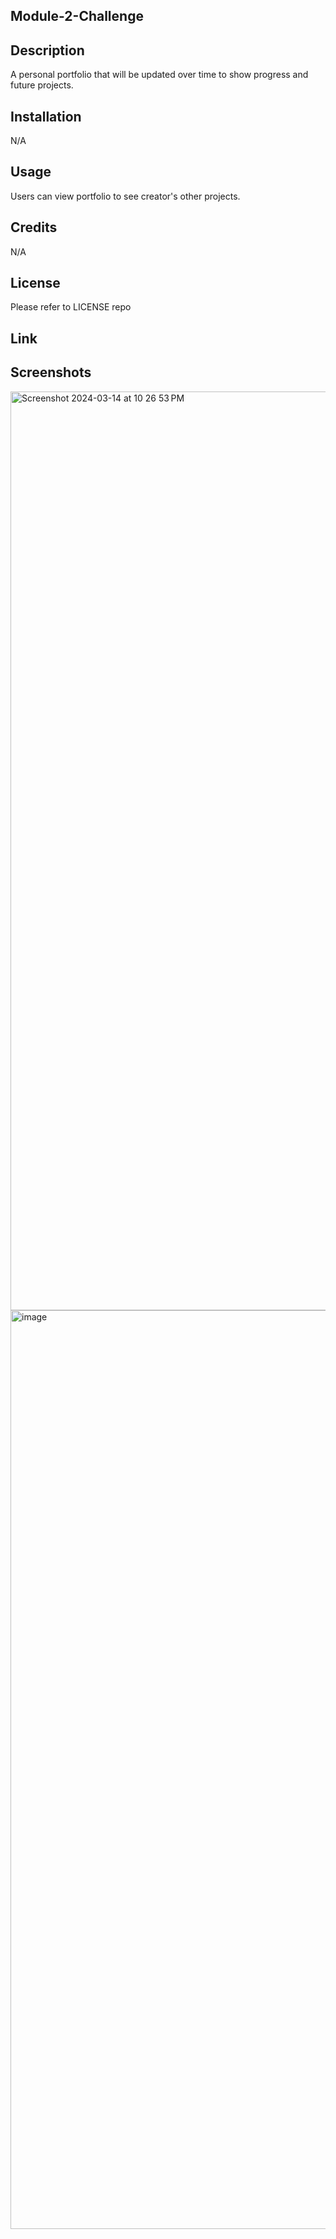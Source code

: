 ## Module-2-Challenge

## Description
A personal portfolio that will be updated over time to show progress and future projects.

## Installation
N/A

## Usage
Users can view portfolio to see creator's other projects.

## Credits
N/A

## License
Please refer to LICENSE repo

## Link

## Screenshots
<img width="1470" alt="Screenshot 2024-03-14 at 10 26 53 PM" src="https://github.com/blckfoxx1/Module-2-Challenge/assets/160529173/c3c1b61b-df4c-4792-bd8e-9ff294afd20d">

<img width="1470" alt="image" src="https://github.com/blckfoxx1/Module-2-Challenge/assets/160529173/ca23fb17-b857-4e36-8654-655d8db81fca">

